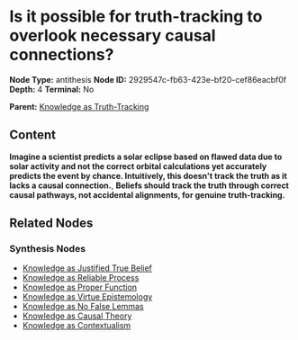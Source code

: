 # Is it possible for truth-tracking to overlook necessary causal connections?

**Node Type:** antithesis
**Node ID:** 2929547c-fb63-423e-bf20-cef86eacbf0f
**Depth:** 4
**Terminal:** No

**Parent:** [Knowledge as Truth-Tracking](knowledge-as-truth-tracking-synthesis-c46fe083-1016-4558-a8cd-14246095ec8c.md)

## Content

**Imagine a scientist predicts a solar eclipse based on flawed data due to solar activity and not the correct orbital calculations yet accurately predicts the event by chance. Intuitively, this doesn't track the truth as it lacks a causal connection.**, **Beliefs should track the truth through correct causal pathways, not accidental alignments, for genuine truth-tracking.**

## Related Nodes

### Synthesis Nodes

- [Knowledge as Justified True Belief](knowledge-as-justified-true-belief-synthesis-2327be9d-a4e3-418a-9b93-56754d45104e.md)
- [Knowledge as Reliable Process](knowledge-as-reliable-process-synthesis-d812c7f6-b89f-4223-a2c3-c491e9e61934.md)
- [Knowledge as Proper Function](knowledge-as-proper-function-synthesis-c523c4f3-22ba-4dfe-8c0a-7cd5d02fa57c.md)
- [Knowledge as Virtue Epistemology](knowledge-as-virtue-epistemology-synthesis-a27879ed-b59f-44c4-90b3-209885dd197e.md)
- [Knowledge as No False Lemmas](knowledge-as-no-false-lemmas-synthesis-56197c5c-97e1-422d-bbb7-28e2295b4698.md)
- [Knowledge as Causal Theory](knowledge-as-causal-theory-synthesis-6f40454d-f390-4de0-9e85-ab7ffd5b711e.md)
- [Knowledge as Contextualism](knowledge-as-contextualism-synthesis-6aa1bbca-8f55-4330-844d-b703af0ac8cd.md)
